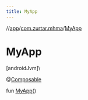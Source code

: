 ```yaml
---
title: MyApp
---
```

//[app](../../index.html)/[com.zurtar.mhma](index.html)/[MyApp](-my-app.html)



# MyApp



[androidJvm]\




@[Composable](https://developer.android.com/reference/kotlin/androidx/compose/runtime/Composable.html)



fun [MyApp](-my-app.html)()



